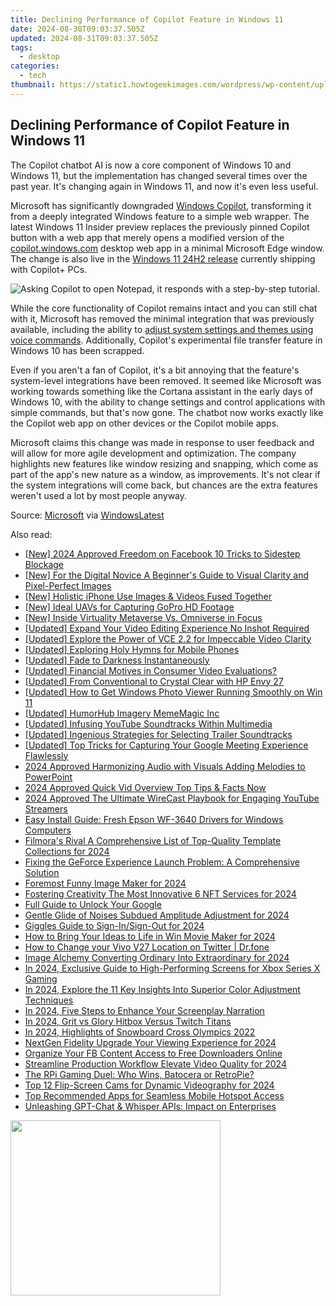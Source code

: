 ```yaml
---
title: Declining Performance of Copilot Feature in Windows 11
date: 2024-08-30T09:03:37.505Z
updated: 2024-08-31T09:03:37.505Z
tags:
  - desktop
categories:
  - tech
thumbnail: https://static1.howtogeekimages.com/wordpress/wp-content/uploads/2024/01/microsoft-copilot-logo.jpg
---
```


## Declining Performance of Copilot Feature in Windows 11

The Copilot chatbot AI is now a core component of Windows 10 and Windows 11, but the implementation has changed several times over the past year. It's changing again in Windows 11, and now it's even less useful.

 Microsoft has significantly downgraded [Windows Copilot](https://vimeo-videos.techidaily.com/new-2024-approved-ultimate-vimeo-cutting-suite-revealed/), transforming it from a deeply integrated Windows feature to a simple web wrapper. The latest Windows 11 Insider preview replaces the previously pinned Copilot button with a web app that merely opens a modified version of the [copilot.windows.com](https://copilot.microsoft.com/) desktop web app in a minimal Microsoft Edge window. The change is also live in the [Windows 11 24H2 release](https://technical-tips.techidaily.com/reviving-your-inactive-keyboard-expert-advice-and-tricks-for-seamless-typing-again/) currently shipping with Copilot+ PCs.

![Asking Copilot to open Notepad, it responds with a step-by-step tutorial.](https://static1.howtogeekimages.com/wordpress/wp-content/uploads/2024/07/image-1.png) 

 While the core functionality of Copilot remains intact and you can still chat with it, Microsoft has removed the minimal integration that was previously available, including the ability to [adjust system settings and themes using voice commands](https://extra-resources.techidaily.com/iphone-tricks-to-embrace-cameras-motion-artistry/). Additionally, Copilot's experimental file transfer feature in Windows 10 has been scrapped.

 Even if you aren't a fan of Copilot, it's a bit annoying that the feature's system-level integrations have been removed. It seemed like Microsoft was working towards something like the Cortana assistant in the early days of Windows 10, with the ability to change settings and control applications with simple commands, but that's now gone. The chatbot now works exactly like the Copilot web app on other devices or the Copilot mobile apps.

 Microsoft claims this change was made in response to user feedback and will allow for more agile development and optimization. The company highlights new features like window resizing and snapping, which come as part of the app's new nature as a window, as improvements. It's not clear if the system integrations will come back, but chances are the extra features weren't used a lot by most people anyway.

 Source: [Microsoft](https://blogs.windows.com/windows-insider/2024/06/14/announcing-windows-11-insider-preview-build-22635-3785-beta-channel/) via [WindowsLatest](https://www.windowslatest.com/2024/07/01/windows-11-downgrades-copilot-to-a-microsoft-edge-based-web-wrapper/)

<ins class="adsbygoogle"
     style="display:block"
     data-ad-format="autorelaxed"
     data-ad-client="ca-pub-7571918770474297"
     data-ad-slot="1223367746"></ins>



<ins class="adsbygoogle"
     style="display:block"
     data-ad-client="ca-pub-7571918770474297"
     data-ad-slot="8358498916"
     data-ad-format="auto"
     data-full-width-responsive="true"></ins>

<span class="atpl-alsoreadstyle">Also read:</span>
<div><ul>
<li><a href="https://facebook-video-content.techidaily.com/new-2024-approved-freedom-on-facebook-10-tricks-to-sidestep-blockage/"><u>[New] 2024 Approved  Freedom on Facebook  10 Tricks to Sidestep Blockage</u></a></li>
<li><a href="https://some-knowledge.techidaily.com/new-for-the-digital-novice-a-beginners-guide-to-visual-clarity-and-pixel-perfect-images/"><u>[New] For the Digital Novice  A Beginner's Guide to Visual Clarity and Pixel-Perfect Images</u></a></li>
<li><a href="https://some-knowledge.techidaily.com/new-holistic-iphone-use-images-and-videos-fused-together/"><u>[New] Holistic iPhone Use  Images & Videos Fused Together</u></a></li>
<li><a href="https://some-knowledge.techidaily.com/new-ideal-uavs-for-capturing-gopro-hd-footage/"><u>[New] Ideal UAVs for Capturing GoPro HD Footage</u></a></li>
<li><a href="https://extra-approaches.techidaily.com/new-inside-virtuality-metaverse-vs-omniverse-in-focus/"><u>[New] Inside Virtuality  Metaverse Vs. Omniverse in Focus</u></a></li>
<li><a href="https://some-knowledge.techidaily.com/updated-expand-your-video-editing-experience-no-inshot-required/"><u>[Updated] Expand Your Video Editing Experience  No Inshot Required</u></a></li>
<li><a href="https://some-knowledge.techidaily.com/updated-explore-the-power-of-vce-22-for-impeccable-video-clarity/"><u>[Updated] Explore the Power of VCE 2.2 for Impeccable Video Clarity</u></a></li>
<li><a href="https://some-knowledge.techidaily.com/updated-exploring-holy-hymns-for-mobile-phones/"><u>[Updated] Exploring Holy Hymns for Mobile Phones</u></a></li>
<li><a href="https://some-knowledge.techidaily.com/updated-fade-to-darkness-instantaneously/"><u>[Updated] Fade to Darkness Instantaneously</u></a></li>
<li><a href="https://some-knowledge.techidaily.com/updated-financial-motives-in-consumer-video-evaluations/"><u>[Updated] Financial Motives in Consumer Video Evaluations?</u></a></li>
<li><a href="https://some-knowledge.techidaily.com/updated-from-conventional-to-crystal-clear-with-hp-envy-27/"><u>[Updated] From Conventional to Crystal Clear with HP Envy 27</u></a></li>
<li><a href="https://some-knowledge.techidaily.com/updated-how-to-get-windows-photo-viewer-running-smoothly-on-win-11/"><u>[Updated] How to Get Windows Photo Viewer Running Smoothly on Win 11</u></a></li>
<li><a href="https://some-knowledge.techidaily.com/updated-humorhub-imagery-mememagic-inc/"><u>[Updated] HumorHub Imagery  MemeMagic Inc</u></a></li>
<li><a href="https://some-knowledge.techidaily.com/updated-infusing-youtube-soundtracks-within-multimedia/"><u>[Updated] Infusing YouTube Soundtracks Within Multimedia</u></a></li>
<li><a href="https://some-knowledge.techidaily.com/updated-ingenious-strategies-for-selecting-trailer-soundtracks/"><u>[Updated] Ingenious Strategies for Selecting Trailer Soundtracks</u></a></li>
<li><a href="https://on-screen-recording.techidaily.com/updated-top-tricks-for-capturing-your-google-meeting-experience-flawlessly/"><u>[Updated] Top Tricks for Capturing Your Google Meeting Experience Flawlessly</u></a></li>
<li><a href="https://fox-blue.techidaily.com/2024-approved-harmonizing-audio-with-visuals-adding-melodies-to-powerpoint/"><u>2024 Approved  Harmonizing Audio with Visuals  Adding Melodies to PowerPoint</u></a></li>
<li><a href="https://youtube-help.techidaily.com/2024-approved-quick-vid-overview-top-tips-and-facts-now/"><u>2024 Approved  Quick Vid Overview  Top Tips & Facts Now</u></a></li>
<li><a href="https://youtube-sure.techidaily.com/approved-the-ultimate-wirecast-playbook-for-engaging-youtube-streamers/"><u>2024 Approved  The Ultimate WireCast Playbook for Engaging YouTube Streamers</u></a></li>
<li><a href="https://hardware-updates.techidaily.com/easy-install-guide-fresh-epson-wf-3640-drivers-for-windows-computers/"><u>Easy Install Guide: Fresh Epson WF-3640 Drivers for Windows Computers</u></a></li>
<li><a href="https://some-knowledge.techidaily.com/filmoras-rival-a-comprehensive-list-of-top-quality-template-collections-for-2024/"><u>Filmora's Rival  A Comprehensive List of Top-Quality Template Collections for 2024</u></a></li>
<li><a href="https://win-howtos.techidaily.com/fixing-the-geforce-experience-launch-problem-a-comprehensive-solution/"><u>Fixing the GeForce Experience Launch Problem: A Comprehensive Solution</u></a></li>
<li><a href="https://some-knowledge.techidaily.com/foremost-funny-image-maker-for-2024/"><u>Foremost Funny Image Maker for 2024</u></a></li>
<li><a href="https://some-knowledge.techidaily.com/fostering-creativity-the-most-innovative-6-nft-services-for-2024/"><u>Fostering Creativity  The Most Innovative 6 NFT Services for 2024</u></a></li>
<li><a href="https://unlock-android.techidaily.com/full-guide-to-unlock-your-google-by-drfone-android/"><u>Full Guide to Unlock Your Google</u></a></li>
<li><a href="https://some-knowledge.techidaily.com/gentle-glide-of-noises-subdued-amplitude-adjustment-for-2024/"><u>Gentle Glide of Noises  Subdued Amplitude Adjustment for 2024</u></a></li>
<li><a href="https://some-knowledge.techidaily.com/giggles-guide-to-sign-insign-out-for-2024/"><u>Giggles Guide to Sign-In/Sign-Out for 2024</u></a></li>
<li><a href="https://some-knowledge.techidaily.com/how-to-bring-your-ideas-to-life-in-win-movie-maker-for-2024/"><u>How to Bring Your Ideas to Life in Win Movie Maker for 2024</u></a></li>
<li><a href="https://location-social.techidaily.com/how-to-change-your-vivo-v27-location-on-twitter-drfone-by-drfone-virtual-android/"><u>How to Change your Vivo V27 Location on Twitter | Dr.fone</u></a></li>
<li><a href="https://some-knowledge.techidaily.com/image-alchemy-converting-ordinary-into-extraordinary-for-2024/"><u>Image Alchemy  Converting Ordinary Into Extraordinary for 2024</u></a></li>
<li><a href="https://some-knowledge.techidaily.com/in-2024-exclusive-guide-to-high-performing-screens-for-xbox-series-x-gaming/"><u>In 2024, Exclusive Guide to High-Performing Screens for Xbox Series X Gaming</u></a></li>
<li><a href="https://some-knowledge.techidaily.com/in-2024-explore-the-11-key-insights-into-superior-color-adjustment-techniques/"><u>In 2024, Explore the 11 Key Insights Into Superior Color Adjustment Techniques</u></a></li>
<li><a href="https://some-knowledge.techidaily.com/in-2024-five-steps-to-enhance-your-screenplay-narration/"><u>In 2024, Five Steps to Enhance Your Screenplay Narration</u></a></li>
<li><a href="https://some-knowledge.techidaily.com/in-2024-grit-vs-glory-hitbox-versus-twitch-titans/"><u>In 2024, Grit vs Glory  Hitbox Versus Twitch Titans</u></a></li>
<li><a href="https://some-knowledge.techidaily.com/in-2024-highlights-of-snowboard-cross-olympics-2022/"><u>In 2024, Highlights of Snowboard Cross Olympics 2022</u></a></li>
<li><a href="https://extra-skills.techidaily.com/nextgen-fidelity-upgrade-your-viewing-experience-for-2024/"><u>NextGen Fidelity  Upgrade Your Viewing Experience for 2024</u></a></li>
<li><a href="https://facebook-video-files.techidaily.com/organize-your-fb-content-access-to-free-downloaders-online/"><u>Organize Your FB Content  Access to Free Downloaders Online</u></a></li>
<li><a href="https://youtube-lab.techidaily.com/mline-production-workflow-elevate-video-quality-for-2024/"><u>Streamline Production Workflow  Elevate Video Quality for 2024</u></a></li>
<li><a href="https://games-able.techidaily.com/the-rpi-gaming-duel-who-wins-batocera-or-retropie/"><u>The RPi Gaming Duel: Who Wins, Batocera or RetroPie?</u></a></li>
<li><a href="https://facebook-video-footage.techidaily.com/top-12-flip-screen-cams-for-dynamic-videography-for-2024/"><u>Top 12 Flip-Screen Cams for Dynamic Videography for 2024</u></a></li>
<li><a href="https://app-tips.techidaily.com/top-recommended-apps-for-seamless-mobile-hotspot-access/"><u>Top Recommended Apps for Seamless Mobile Hotspot Access</u></a></li>
<li><a href="https://tech-hub.techidaily.com/unleashing-gpt-chat-and-whisper-apis-impact-on-enterprises/"><u>Unleashing GPT-Chat & Whisper APIs: Impact on Enterprises</u></a></li>
</ul></div>

<!-- affiliate ads begin -->
<a href="https://getlyla.pxf.io/c/5597632/1455723/15391" target="_top" id="1455723"><img src="//a.impactradius-go.com/display-ad/15391-1455723" border="0" alt="" width="336" height="280"/></a><img height="0" width="0" src="https://imp.pxf.io/i/5597632/1455723/15391" style="position:absolute;visibility:hidden;" border="0" />
<!-- affiliate ads end -->